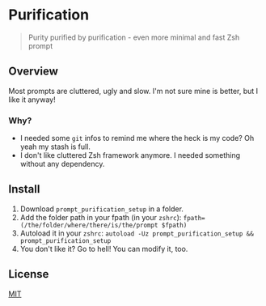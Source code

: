 # Purification

> Purity purified by purification - even more minimal and fast Zsh prompt

## Overview

Most prompts are cluttered, ugly and slow. I'm not sure mine is better, but I like it anyway!

### Why?

* I needed some `git` infos to remind me where the heck is my code? Oh yeah my stash is full.
* I don't like cluttered Zsh framework anymore. I needed something without any dependency.

## Install

1. Download `prompt_purification_setup` in a folder.
2. Add the folder path in your fpath (in your `zshrc`): `fpath=(/the/folder/where/there/is/the/prompt $fpath)`
3. Autoload it in your `zshrc`: `autoload -Uz prompt_purification_setup && prompt_purification_setup`
4. You don't like it? Go to hell! You can modify it, too.

## License

[MIT](http://opensource.org/licenses/MIT)

